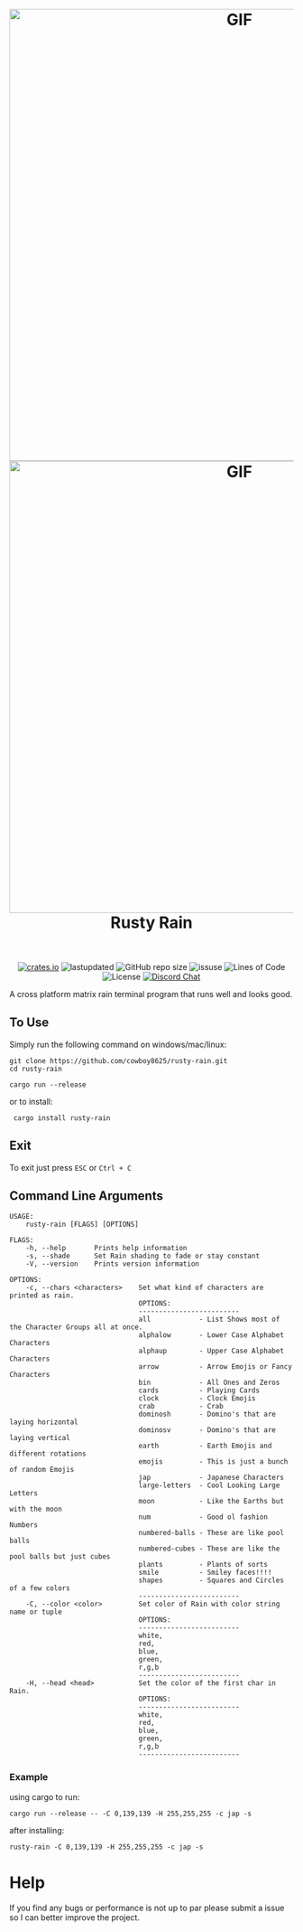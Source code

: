 <h1 align="center">
  <br>
  <img src="https://user-images.githubusercontent.com/43012445/105452071-411e4880-5c43-11eb-8ae2-4de61f310bf9.gif" alt="GIF" width="800">
  <img src="https://cdn.discordapp.com/attachments/509849754583302154/812942011400847391/emoji_rain.gif" alt="GIF" width="800">
  <br>
  Rusty Rain
  <br>
  <br>
</h1>

<p align="center">
  <a href="https://crates.io/crates/rusty-rain"><img alt="crates.io" src="https://img.shields.io/crates/v/rusty-rain.svg"></a>
  <a><img alt="lastupdated" src="https://img.shields.io/github/last-commit/cowboy8625/rusty-rain"></a>
  <a><img alt="GitHub repo size" src="https://img.shields.io/github/repo-size/cowboy8625/rusty-rain"></a>
  <a><img alt="issuse" src="https://img.shields.io/github/issues/cowboy8625/rusty-rain"></a>
  <a><img alt="Lines of Code" src="https://img.shields.io/tokei/lines/github/cowboy8625/rusty-rain"></a>
  <a><img alt="License" src="https://img.shields.io/badge/License-MIT-blue.svg"></a>
  <a href="https://discord.gg/KwnGX8P"><img alt="Discord Chat" src="https://img.shields.io/discord/509849754155614230"></a>
</p>

A cross platform matrix rain terminal program that runs well and looks good.

## To Use

Simply run the following command on windows/mac/linux:

```
git clone https://github.com/cowboy8625/rusty-rain.git
cd rusty-rain
```
```
cargo run --release
```

or to install:

```
 cargo install rusty-rain
```

## Exit

To exit just press `ESC` or `Ctrl + C`


## Command Line Arguments

```
USAGE:
    rusty-rain [FLAGS] [OPTIONS]

FLAGS:
    -h, --help       Prints help information
    -s, --shade      Set Rain shading to fade or stay constant
    -V, --version    Prints version information

OPTIONS:
    -c, --chars <characters>    Set what kind of characters are printed as rain.
                                OPTIONS:
                                -------------------------
                                all            - List Shows most of the Character Groups all at once.
                                alphalow       - Lower Case Alphabet Characters
                                alphaup        - Upper Case Alphabet Characters
                                arrow          - Arrow Emojis or Fancy Characters
                                bin            - All Ones and Zeros
                                cards          - Playing Cards
                                clock          - Clock Emojis
                                crab           - Crab
                                dominosh       - Domino's that are laying horizontal
                                dominosv       - Domino's that are laying vertical
                                earth          - Earth Emojis and different rotations
                                emojis         - This is just a bunch of random Emojis
                                jap            - Japanese Characters
                                large-letters  - Cool Looking Large Letters
                                moon           - Like the Earths but with the moon
                                num            - Good ol fashion Numbers
                                numbered-balls - These are like pool balls
                                numbered-cubes - These are like the pool balls but just cubes
                                plants         - Plants of sorts
                                smile          - Smiley faces!!!!
                                shapes         - Squares and Circles of a few colors
                                -------------------------
    -C, --color <color>         Set color of Rain with color string name or tuple
                                OPTIONS:
                                -------------------------
                                white,
                                red,
                                blue,
                                green,
                                r,g,b
                                -------------------------
    -H, --head <head>           Set the color of the first char in Rain.
                                OPTIONS:
                                -------------------------
                                white,
                                red,
                                blue,
                                green,
                                r,g,b
                                -------------------------

```

### Example

using cargo to run:

`cargo run --release -- -C 0,139,139 -H 255,255,255 -c jap -s`

after installing:

`rusty-rain -C 0,139,139 -H 255,255,255 -c jap -s`

# Help

If you find any bugs or performance is not up to par please submit a issue so I can better improve
the project.
